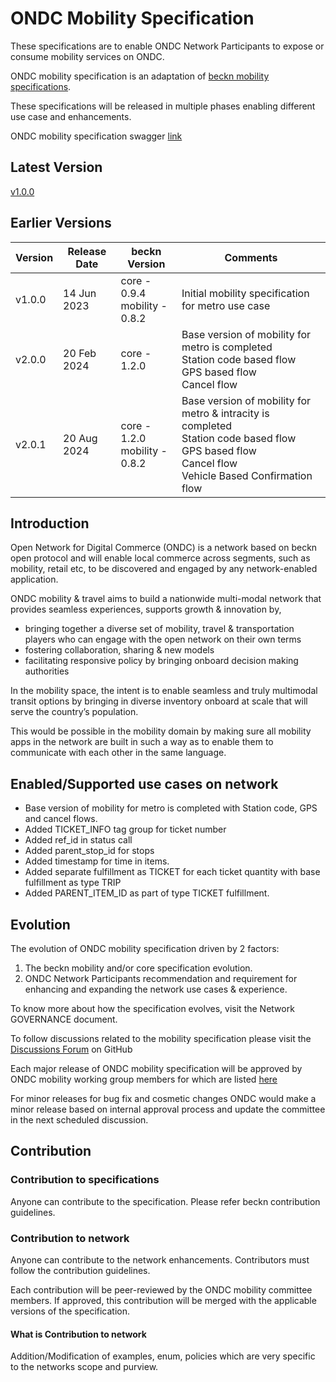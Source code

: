 # ONDC Mobility Specification

These specifications are to enable ONDC Network Participants to expose or consume mobility services on ONDC.

ONDC mobility specification is an adaptation of [beckn mobility specifications](https://github.com/beckn/mobility).

These specifications will be released in multiple phases enabling different use case and enhancements.

ONDC mobility specification swagger [link](https://ondc-official.github.io/mobility-specification/)

## Latest Version

[v1.0.0](https://github.com/ONDC-Official/mobility-specification/releases/tag/v1.0.0)

## Earlier Versions

| Version | Release Date | beckn Version                      | Comments                                                                                                           |
| ------- | ------------ | ---------------------------------- | ------------------------------------------------------------------------------------------------------------------ |
| v1.0.0  | 14 Jun 2023  | core - 0.9.4<br />mobility - 0.8.2 | Initial mobility specification for metro use case                                                                  |
| v2.0.0  | 20 Feb 2024  | core - 1.2.0                       | Base version of mobility for metro is completed<br />Station code based flow<br />GPS based flow<br />Cancel flow |
| v2.0.1  | 20 Aug 2024  | core - 1.2.0<br />mobility - 0.8.2 | Base version of mobility for metro & intracity is completed<br />Station code based flow<br />GPS based flow<br />Cancel flow <br />Vehicle Based Confirmation flow|                                                                  |



## Introduction

Open Network for Digital Commerce (ONDC) is a network based on beckn open protocol and will enable local commerce across segments, such as mobility, retail etc, to be discovered and engaged by any network-enabled application.

ONDC mobility & travel aims to build a nationwide multi-modal network that provides seamless experiences, supports growth & innovation by,

* bringing together a diverse set of mobility, travel & transportation players who can engage with the open network on their own terms
* fostering collaboration, sharing & new models
* facilitating responsive policy by bringing onboard decision making authorities

In the mobility space, the intent is to enable seamless and truly multimodal transit options by bringing in diverse inventory onboard at scale that will serve the country’s population.

This would be possible in the mobility domain by making sure all mobility apps in the network are built in such a way as to enable them to communicate with each other in the same language.

## Enabled/Supported use cases on network

* Base version of mobility for metro is completed with Station code, GPS and cancel flows.
* Added TICKET_INFO tag group for ticket number
* Added ref_id in status call
* Added parent_stop_id for stops
* Added timestamp for time in items.
* Added separate fulfillment as TICKET for each ticket quantity with base fulfillment as type TRIP
* Added PARENT_ITEM_ID as part of type TICKET fulfillment.

## Evolution

The evolution of ONDC mobility specification driven by 2 factors:

1. The beckn mobility and/or core specification evolution.
2. ONDC Network Participants recommendation and requirement for enhancing and expanding the network use cases & experience.

To know more about how the specification evolves, visit the Network GOVERNANCE document.

To follow discussions related to the mobility specification please visit the [Discussions Forum](https://github.com/ONDC-Official/mobility-specification/discussions) on GitHub

Each major release of ONDC mobility specification will be approved by ONDC mobility working group members for which are listed [here](./Committee.md)

For minor releases for bug fix and cosmetic changes ONDC would make a minor release based on internal approval process and update the committee in the next scheduled discussion.

## Contribution

### Contribution to specifications

Anyone can contribute to the specification. Please refer beckn contribution guidelines.

### Contribution to network

Anyone can contribute to the network enhancements. Contributors must follow the contribution guidelines.

Each contribution will be peer-reviewed by the ONDC mobility committee members. If approved, this contribution will be merged with the applicable versions of the specification.

#### What is Contribution to network

Addition/Modification of examples, enum, policies which are very specific to the networks scope and purview.
